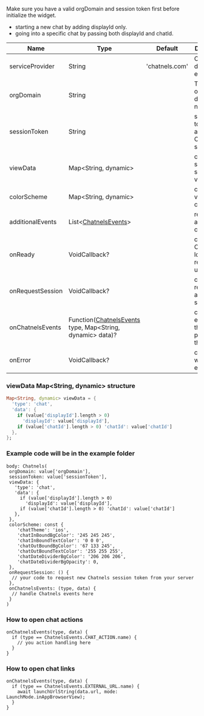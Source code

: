 Make sure you have a valid orgDomain and session token first before initialize the widget.

- starting a new chat by adding displayId only.
- going into a specific chat by passing both displayId and chatId.



| Name             | Type                                              | Default        | Description                                             |
|------------------|---------------------------------------------------|----------------|---------------------------------------------------------|
| serviceProvider  | String                                            | 'chatnels.com' | Connect to different env domain                         |
| orgDomain        | String                                            |                | The organization domain name                            |
| sessionToken     | String                                            |                | session token for accessing Chatnels service            |
| viewData         | Map<String, dynamic>                              |                | config for showing specific view                        |
| colorScheme      | Map<String, dynamic>                              |                | config for view's colours                               |
| additionalEvents | List<[ChatnelsEvents](lib/enums.dart)>            |                | request additional chat events                          |
| onReady          | VoidCallback?                                     |                | callback for Chatnels is loaded and ready to use        |
| onRequestSession | VoidCallback?                                     |                | callback for requesting a new session                   |
| onChatnelsEvents | Function([ChatnelsEvents](lib/enums.dart) type, Map<String, dynamic> data)? |                | callback for event data that will be passing to the app |
| onError          | VoidCallback?                                     |                | callback for webview error                              |

### viewData Map<String, dynamic> structure
```dart
Map<String, dynamic> viewData = {
  'type': 'chat',
  'data': {
    if (value['displayId'].length > 0)
      'displayId': value['displayId'],
    if (value['chatId'].length > 0) 'chatId': value['chatId']
  },
};
```

### Example code will be in the example folder
```
body: Chatnels(
 orgDomain: value['orgDomain'],
 sessionToken: value['sessionToken'],
 viewData: {
   'type': 'chat',
   'data': {
     if (value['displayId'].length > 0)
       'displayId': value['displayId'],
     if (value['chatId'].length > 0) 'chatId': value['chatId']
   },
 },
 colorScheme: const {
    'chatTheme': 'ios',
    'chatInBoundBgColor': '245 245 245',
    'chatInBoundTextColor': '0 0 0',
    'chatOutBoundBgColor': '67 133 245',
    'chatOutBoundTextColor': '255 255 255',
    'chatDateDividerBgColor': '206 206 206',
    'chatDateDividerBgOpacity': 0,
 },
 onRequestSession: () {
  // your code to request new Chatnels session token from your server
 },
 onChatnelsEvents: (type, data) {
  // handle Chatnels events here
 }
)
```


### How to open chat actions
```
onChatnelsEvents(type, data) {
  if (type == ChatnelsEvents.CHAT_ACTION.name) {
    // you action handling here
  }
}
```


### How to open chat links
```
onChatnelsEvents(type, data) {
  if (type == ChatnelsEvents.EXTERNAL_URL.name) {
    await launchUrlString(data.url, mode: LaunchMode.inAppBrowserView);
  }
}
```

